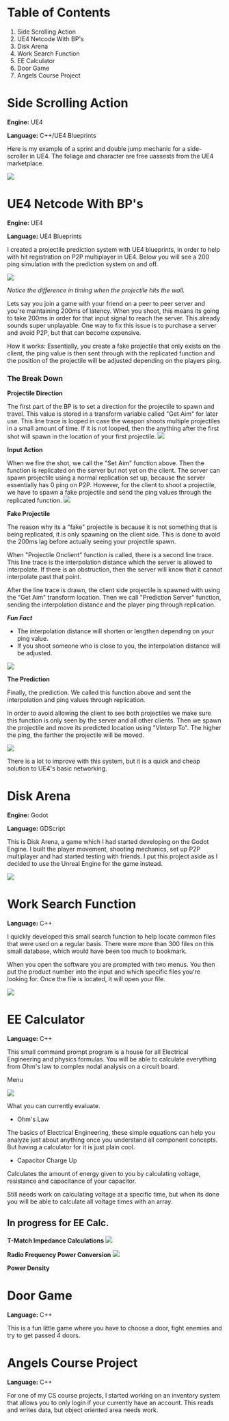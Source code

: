 ﻿# Table of Contents
1. Side Scrolling Action
2. UE4 Netcode With BP's
3. Disk Arena
4. Work Search Function
5. EE Calculator
6. Door Game
7. Angels Course Project

# Side Scrolling Action

**Engine:** UE4

**Language:** C++/UE4 Blueprints

Here is my example of a sprint and double jump mechanic for a side-scroller in UE4. The foliage and character are free uassests from the UE4 marketplace.

![](pictures/sprint-doublejump.gif)

# UE4 Netcode With BP's

**Engine:** UE4

**Language:** UE4 Blueprints

I created a projectile prediction system with UE4 blueprints, in order to help with hit registration on P2P multiplayer in UE4. Below you will see a 200 ping simulation with the prediction system on and off. 



![](pictures/prediction.gif)

*Notice the difference in timing when the projectile hits the wall.*

Lets say you join a game with your friend on a peer to peer server and you're maintaining 200ms of latency. When you shoot, this means its going to take 200ms in order for that input signal to reach the server. This already sounds super unplayable. One way to fix this issue is to purchase a server and avoid P2P, but that can become expensive. 

How it works: Essentially, you create a fake projectile that only exists on the client, the ping value is then sent through with the replicated function and the position of the projectile will be adjusted depending on the players ping.

### The Break Down

**Projectile Direction**

The first part of the BP is to set a direction for the projectile to spawn and travel. This value is stored in a transform variable called "Get Aim" for later use. This line trace is looped in case the weapon shoots multiple projectiles in a small amount of time. If it is not looped, then the anything after the first shot will spawn in the location of your first projectile. 
![](pictures/setdirection.PNG)

**Input Action**

When we fire the shot, we call the "Set Aim" function above. Then the function is replicated on the server but not yet on the client. The server can spawn projectile using a normal replication set up, because the server essentially has 0 ping on P2P. However, for the client to shoot a projectile, we have to spawn a fake projectile and send the ping values through the replicated function.
![](pictures/inputrep.PNG)

**Fake Projectile**

The reason why its a "fake" projectile is because it is not something that is being replicated, it is only spawning on the client side. This is done to avoid the 200ms lag before actually seeing your projectile spawn.

When "Projectile Onclient" function is called, there is a second line trace. This line trace is the interpolation distance which the server is allowed to interpolate. If there is an obstruction, then the server will know that it cannot interpolate past that point.

After the line trace is drawn, the client side projectile is spawned with using the "Get Aim" transform location. Then we call "Prediction Server" function, sending the interpolation distance and the player ping through replication.


***Fun Fact***
* The interpolation distance will shorten or lengthen depending on your ping value.
* If you shoot someone who is close to you, the interpolation distance will be adjusted.

![](pictures/clientfunction.PNG)

**The Prediction**

Finally, the prediction. We called this function above and sent the interpolation and ping values through replication. 

In order to avoid allowing the client to see both projectiles we make sure this function is only seen by the server and all other clients. Then we spawn the projectile and move its predicted location using "VInterp To". The higher the ping, the farther the projectile will be moved.

![](pictures/moveprojectile.PNG)

There is a lot to improve with this system, but it is a quick and cheap solution to UE4's basic networking.

# Disk Arena

**Engine:** Godot

**Language:** GDScript

This is Disk Arena, a game which I had started developing on the Godot Engine. I built the player movement, shooting mechanics, set up P2P multiplayer and had started testing with friends. I put this project aside as I decided to use the Unreal Engine for the game instead.

![](pictures/da-clip.gif)

# Work Search Function
**Language:** C++

I quickly developed this small search function to help locate common files that were used on a regular basis. There were more than 300 files on this small database, which would have been too much to bookmark.

When you open the software you are prompted with two menus. You then put the product number into the input and which specific files you're looking for. Once the file is located, it will open your file. 

![](pictures/searchfunction.PNG)

# EE Calculator
**Language:** C++

This small command prompt program is a house for all Electrical Engineering and physics formulas. You will be able to calculate everything from Ohm's law to complex nodal analysis on a circuit board.

Menu

![](pictures/EE%20menu.PNG)

What you can currently evaluate.

  * Ohm's Law

The basics of Electrical Engineering, these simple equations can help you analyze just about anything once you understand all component concepts. But having a calculator for it is just plain cool.

  * Capacitor Charge Up

Calculates the amount of energy given to you by calculating voltage, resistance and capacitance of your capacitor.

Still needs work on calculating voltage at a specific time, but when its done you will be able to calculate all voltage times with an array.

## In progress for EE Calc.

**T-Match Impedance Calculations**
![](pictures/t-match.PNG)

**Radio Frequency Power Conversion**
![](pictures/RF-power-conv.PNG)

 **Power Density**



# Door Game
**Language:** C++

This is a fun little game where you have to choose a door, fight enemies and try to get passed 4 doors.


# Angels Course Project
**Language:** C++

For one of my CS course projects, I started working on an inventory system that allows you to only login if your currently have an account. This reads and writes data, but object oriented area needs work.
